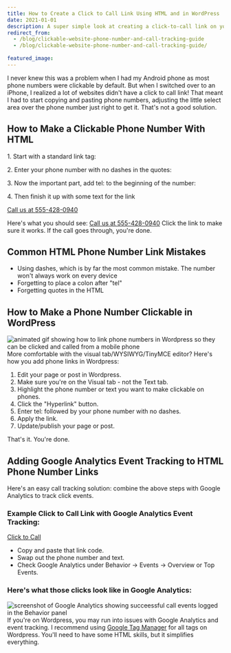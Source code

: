```yaml
---
title: How to Create a Click to Call Link Using HTML and in WordPress
date: 2021-01-01
description: A super simple look at creating a click-to-call link on your website.
redirect_from:
  - /blog/clickable-website-phone-number-and-call-tracking-guide
  - /blog/clickable-website-phone-number-and-call-tracking-guide/
  
featured_image:
---
```

I never knew this was a problem when I had my Android phone as most phone numbers were clickable by default. But when I switched over to an iPhone, I realized a lot of websites didn't have a click to call link! That meant I had to start copying and pasting phone numbers, adjusting the little select area over the phone number just right to get it. That's not a good solution.

## How to Make a Clickable Phone Number With HTML

1\. Start with a standard link tag:

2\. Enter your phone number with no dashes in the quotes:

<a href="5554280940"></a>

3\. Now the important part, add tel: to the beginning of the number:

<a href="tel:5554280940"></a>

4\. Then finish it up with some text for the link

<a href="tel:5554280940">Call us at 555-428-0940</a>

Here's what you should see: [Call us at 555-428-0940](tel:5554280940) Click the link to make sure it works. If the call goes through, you're done.

## Common HTML Phone Number Link Mistakes

*   Using dashes, which is by far the most common mistake. The number won't always work on every device
*   Forgetting to place a colon after "tel"
*   Forgetting quotes in the HTML

## How to Make a Phone Number Clickable in WordPress

![animated gif showing how to link phone numbers in Wordpress so they can be clicked and called from a mobile phone](https://www.gaintap.com/wp-content/uploads/2017/08/linking-phone-numbers-in-wordpress.gif) More comfortable with the visual tab/WYSIWYG/TinyMCE editor? Here's how you add phone links in Wordpress:

1.  Edit your page or post in Wordpress.
2.  Make sure you're on the Visual tab - not the Text tab.
3.  Highlight the phone number or text you want to make clickable on phones.
4.  Click the "Hyperlink" button.
5.  Enter tel: followed by your phone number with no dashes.
6.  Apply the link.
7.  Update/publish your page or post.

That's it. You're done.

## Adding Google Analytics Event Tracking to HTML Phone Number Links

Here's an easy call tracking solution: combine the above steps with Google Analytics to track click events.

### Example Click to Call Link with Google Analytics Event Tracking:

<a href="tel:5558920234" onclick="ga('send', 'event', { eventCategory: 'Contact', eventAction: 'Call', eventLabel: 'Mobile Button'});"><p class="call-button">Click to Call</p></a>

*   Copy and paste that link code.
*   Swap out the phone number and text.
*   Check Google Analytics under Behavior -> Events -> Overview or Top Events.

### Here's what those clicks look like in Google Analytics:

![screenshot of Google Analytics showing succeessful call events logged in the Behavior panel](https://www.gaintap.com/wp-content/uploads/2017/08/google-analytics-call-event-tracking.jpg) If you're on Wordpress, you may run into issues with Google Analytics and event tracking. I recommend using [Google Tag Manager](https://www.google.com/analytics/tag-manager/) for all tags on Wordpress. You'll need to have some HTML skills, but it simplifies everything.